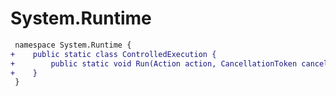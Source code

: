 # System.Runtime

``` diff
 namespace System.Runtime {
+    public static class ControlledExecution {
+        public static void Run(Action action, CancellationToken cancellationToken);
+    }
 }
```

